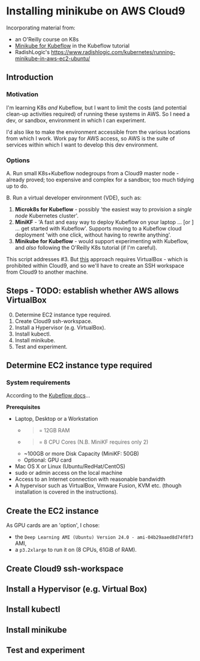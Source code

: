 # Installing minikube on AWS Cloud9 #

Incorporating material from:
- an O'Reilly course on K8s
- [Minikube for Kubeflow](https://www.kubeflow.org/docs/other-guides/virtual-dev/getting-started-minikube/) in the Kubeflow tutorial
- RadishLogic's https://www.radishlogic.com/kubernetes/running-minikube-in-aws-ec2-ubuntu/ 

## Introduction ##

### Motivation ###

I'm learning K8s *and* Kubeflow, but I want to limit the costs (and potential clean-up activities required) of running these systems in AWS.
So I need a dev, or sandbox, environment in which I can experiment.

I'd also like to make the environment accessible from the various locations from which I work. 
Work pay for AWS access, so AWS is the suite of services within which I want to develop this dev environment.

### Options ###

A. Run small K8s+Kubeflow nodegroups from a Cloud9 master node - already proved; too expensive and complex for a sandbox; too much tidying up to do.

B. Run a virtual developer environment (VDE), such as:
1. **Microk8s for Kubeflow** - possibly 'the easiest way to provision a *single node* Kubernetes cluster'.
2. **MiniKF** - 'A fast and easy way to deploy Kubeflow on your laptop ... [or ] ... get started with Kubeflow'. Supports moving to a Kubeflow cloud deployment 'with one click, without having to rewrite anything'.
3. **Minikube for Kubeflow** - would support experimenting with Kubeflow, and *also* following the O'Reilly K8s tutorial (if I'm careful).

This script addresses #3. But [this](https://www.kubeflow.org/docs/other-guides/virtual-dev/getting-started-minikube/) approach requires VirtualBox - which is prohibited within Cloud9, and so we'll have to create an SSH workspace from Cloud9 to another machine.


## Steps - TODO: establish whether AWS allows VirtualBox ##

0. Determine EC2 instance type required.
0. Create Cloud9 ssh-workspace.
0. Install a Hypervisor (e.g. VirtualBox).
0. Install kubectl.
0. Install minikube.
0. Test and experiment.

## Determine EC2 instance type required ###

### System requirements ###

According to the [Kubeflow docs](https://www.kubeflow.org/docs/other-guides/virtual-dev/getting-started-minikube/)...

**Prerequisites**
- Laptop, Desktop or a Workstation
  - >= 12GB RAM
  - >= 8 CPU Cores (N.B. MiniKF requires only 2)
  - ~100GB or more Disk Capacity (MiniKF: 50GB)
  - Optional: GPU card
- Mac OS X or Linux (Ubuntu/RedHat/CentOS)
- sudo or admin access on the local machine
- Access to an Internet connection with reasonable bandwidth
- A hypervisor such as VirtualBox, Vmware Fusion, KVM etc. (though installation is covered in the instructions).

## Create the EC2 instance ##

As GPU cards are an 'option', I chose:
- the `Deep Learning AMI (Ubuntu) Version 24.0 - ami-04b29aaed8d74f8f3` AMI,
- a `p3.2xlarge` to run it on (8 CPUs, 61GiB of RAM).

## Create Cloud9 ssh-workspace ##

## Install a Hypervisor (e.g. Virtual Box) ##

## Install kubectl ##

## Install minikube ##

## Test and experiment ##


